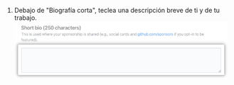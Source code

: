 1. Debajo de "Biografía corta", teclea una descripción breve de ti y de tu trabajo. ![Campo de biografía corta](/assets/images/help/sponsors/short-bio.png)